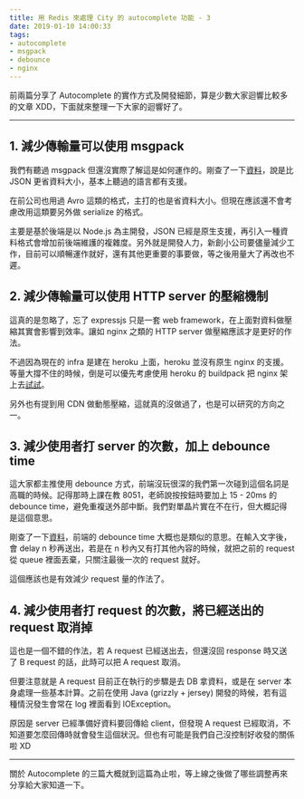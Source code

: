 ```yaml
---
title: 用 Redis 來處理 City 的 autocomplete 功能 - 3
date: 2019-01-10 14:00:33
tags:
- autocomplete
- msgpack
- debounce
- nginx
---
```


前兩篇分享了 Autocomplete 的實作方式及開發細節，算是少數大家迴響比較多的文章 XDD，下面就來整理一下大家的迴響好了。

---

## 1. 減少傳輸量可以使用 msgpack

我們有聽過 msgpack 但還沒實際了解這是如何運作的。剛查了一下[資料](https://msgpack.org)，說是比 JSON 更省資料大小，基本上聽過的語言都有支援。

在前公司也用過 Avro 這類的格式，主打的也是省資料大小。但現在應該還不會考慮改用這類要另外做 serialize 的格式。

主要是基於後端是以 Node.js 為主開發，JSON 已經是原生支援，再引入一種資料格式會增加前後端維護的複雜度。另外就是開發人力，新創小公司要儘量減少工作，目前可以順暢運作就好，還有其他更重要的事要做，等之後用量大了再改也不遲。

## 2. 減少傳輸量可以使用 HTTP server 的壓縮機制

這真的是忽略了，忘了 expressjs 只是一套 web framework，在上面對資料做壓縮其實會影響到效率。讓如 nginx 之類的 HTTP server 做壓縮應該才是更好的作法。

不過因為現在的 infra 是建在 heroku 上面，heroku 並沒有原生 nginx 的支援。等量大撐不住的時候，倒是可以優先考慮使用 heroku 的 buildpack 把 nginx 架上去[試試](https://github.com/heroku/heroku-buildpack-nginx)。

另外也有提到用 CDN 做動態壓縮，這就真的沒做過了，也是可以研究的方向之一。

## 3. 減少使用者打 server 的次數，加上 debounce time

這大家都主推使用 debounce 方式，前端沒玩很深的我們第一次碰到這個名詞是高職的時候。記得那時上課在教 8051，老師說按按鈕時要加上 15 - 20ms 的 debounce time，避免重複送外部中斷。我們對單晶片實在不在行，但大概記得是這個意思。

剛查了一下[資料](https://css-tricks.com/debouncing-throttling-explained-examples/)，前端的 debounce time 大概也是類似的意思。在輸入文字後，會 delay n 秒再送出，若是在 n 秒內又有打其他內容的時候，就把之前的 request 從 queue 裡面丟棄，只關注最後一次的 request 就好。

這個應該也是有效減少 request 量的作法了。

## 4. 減少使用者打 request 的次數，將已經送出的 request 取消掉

這也是一個不錯的作法，若 A request 已經送出去，但還沒回 response 時又送了 B request 的話，此時可以把 A request 取消。

但要注意就是 A request 目前正在執行的步驟是去 DB 拿資料，或是在 server 本身處理一些基本計算。之前在使用 Java (grizzly + jersey) 開發的時候，若有這種情況發生會常在 log 裡面看到 IOException。

原因是 server 已經準備好資料要回傳給 client，但發現 A request 已經取消，不知道要怎麼回傳時就會發生這個狀況。但也有可能是我們自己沒控制好收發的關係啦 XD

---

關於 Autocomplete 的三篇大概就到這篇為止啦，等上線之後做了哪些調整再來分享給大家知道一下。
